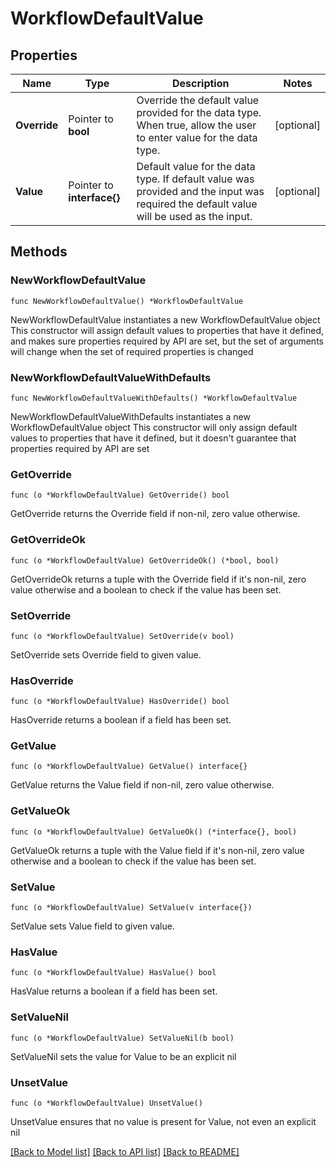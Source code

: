 # WorkflowDefaultValue

## Properties

Name | Type | Description | Notes
------------ | ------------- | ------------- | -------------
**Override** | Pointer to **bool** | Override the default value provided for the data type. When true, allow the user to enter value for the data type. | [optional] 
**Value** | Pointer to **interface{}** | Default value for the data type. If default value was provided and the input was required the default value will be used as the input. | [optional] 

## Methods

### NewWorkflowDefaultValue

`func NewWorkflowDefaultValue() *WorkflowDefaultValue`

NewWorkflowDefaultValue instantiates a new WorkflowDefaultValue object
This constructor will assign default values to properties that have it defined,
and makes sure properties required by API are set, but the set of arguments
will change when the set of required properties is changed

### NewWorkflowDefaultValueWithDefaults

`func NewWorkflowDefaultValueWithDefaults() *WorkflowDefaultValue`

NewWorkflowDefaultValueWithDefaults instantiates a new WorkflowDefaultValue object
This constructor will only assign default values to properties that have it defined,
but it doesn't guarantee that properties required by API are set

### GetOverride

`func (o *WorkflowDefaultValue) GetOverride() bool`

GetOverride returns the Override field if non-nil, zero value otherwise.

### GetOverrideOk

`func (o *WorkflowDefaultValue) GetOverrideOk() (*bool, bool)`

GetOverrideOk returns a tuple with the Override field if it's non-nil, zero value otherwise
and a boolean to check if the value has been set.

### SetOverride

`func (o *WorkflowDefaultValue) SetOverride(v bool)`

SetOverride sets Override field to given value.

### HasOverride

`func (o *WorkflowDefaultValue) HasOverride() bool`

HasOverride returns a boolean if a field has been set.

### GetValue

`func (o *WorkflowDefaultValue) GetValue() interface{}`

GetValue returns the Value field if non-nil, zero value otherwise.

### GetValueOk

`func (o *WorkflowDefaultValue) GetValueOk() (*interface{}, bool)`

GetValueOk returns a tuple with the Value field if it's non-nil, zero value otherwise
and a boolean to check if the value has been set.

### SetValue

`func (o *WorkflowDefaultValue) SetValue(v interface{})`

SetValue sets Value field to given value.

### HasValue

`func (o *WorkflowDefaultValue) HasValue() bool`

HasValue returns a boolean if a field has been set.

### SetValueNil

`func (o *WorkflowDefaultValue) SetValueNil(b bool)`

 SetValueNil sets the value for Value to be an explicit nil

### UnsetValue
`func (o *WorkflowDefaultValue) UnsetValue()`

UnsetValue ensures that no value is present for Value, not even an explicit nil

[[Back to Model list]](../README.md#documentation-for-models) [[Back to API list]](../README.md#documentation-for-api-endpoints) [[Back to README]](../README.md)


